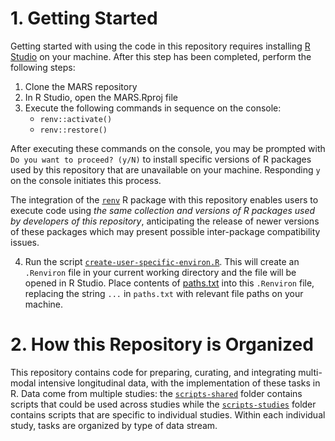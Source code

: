 # 1. Getting Started
Getting started with using the code in this repository requires installing [R Studio](https://rstudio.com/products/rstudio/) on your machine. After this step has been completed, perform the following steps:

1. Clone the MARS repository
2. In R Studio, open the MARS.Rproj file
3. Execute the following commands in sequence on the console: 
   * `renv::activate()`
   * `renv::restore()`
   
After executing these commands on the console, you may be prompted with `Do you want to proceed? (y/N)` to install specific versions of R packages used by this repository that are unavailable on your machine. Responding `y` on the console initiates this process. 

The integration of the [`renv`](https://rstudio.github.io/renv/articles/renv.html) R package with this repository enables users to execute code using *the same collection and versions of R packages used by developers of this repository*, anticipating the release of newer versions of these packages which may present possible inter-package compatibility issues.

4. Run the script [`create-user-specific-environ.R`](https://github.com/jamieyap/MARS/blob/master/scripts-shared/create-user-specific-environ.R). This will create an `.Renviron` file in your current working directory and the file will be opened in R Studio. Place contents of [paths.txt](https://github.com/jamieyap/MARS/blob/master/paths.txt) into this `.Renviron` file, replacing the string `...` in `paths.txt` with relevant file paths on your machine.

# 2. How this Repository is Organized
This repository contains code for preparing, curating, and integrating multi-modal intensive longitudinal data, with the implementation of these tasks in R. Data come from multiple studies: the [`scripts-shared`](https://github.com/jamieyap/MARS/tree/master/scripts-shared) folder contains scripts that could be used across studies while the [`scripts-studies`](https://github.com/jamieyap/MARS/tree/master/scripts-studies) folder contains scripts that are specific to individual studies. Within each individual study, tasks are organized by type of data stream.
